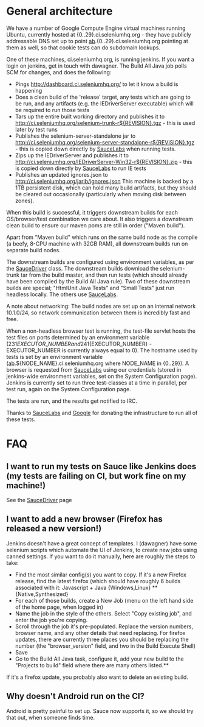# General architecture

We have a number of Google Compute Engine virtual machines running Ubuntu, currently hosted at {0..29}.ci.seleniumhq.org - they have publicly addressable DNS set up to point [ab](ab.md).{0..29}.ci.seleniumhq.org pointing at them as well, so that cookie tests can do subdomain lookups.

One of these machines, ci.seleniumhq.org, is running jenkins. If you want a login on jenkins, get in touch with dawagner.  The Build All Java job polls SCM for changes, and does the following:
  * Pings http://dashboard.ci.seleniumhq.org/ to let it know a build is happening
  * Does a clean build of the 'release' target, any tests which are going to be run, and any artifacts (e.g. the IEDriverServer executable) which will be required to run those tests
  * Tars up the entire built working directory and publishes it to http://ci.seleniumhq.org/selenium-trunk-r${REVISION}.tgz - this is used later by test runs
  * Publishes the selenium-server-standalone jar to http://ci.seleniumhq.org/selenium-server-standalone-r${REVISION}.tgz - this is copied down directly by [SauceLabs](http://saucelabs.com) when running tests.
  * Zips up the IEDriverServer and publishes it to http://ci.seleniumhq.org/IEDriverServer-Win32-r${REVISION}.zip - this is copied down directly by [SauceLabs](http://saucelabs.com) to run IE tests
  * Publishes an updated ignores.json to http://ci.seleniumhq.org/jarib/ignores.json
This machine is backed by a 1TB persistent disk, which can hold many build artifacts, but they should be cleared out occasionally (particularly when moving disk between zones).

When this build is successful, it triggers downstream builds for each OS/browser/test combination we care about.  It also triggers a downstream clean build to ensure our maven poms are still in order ("Maven build").

Apart from "Maven build" which runs on the same build node as the compile (a beefy, 8-CPU machine with 32GB RAM), all downstream builds run on separate build nodes.

The downstream builds are configured using environment variables, as per the [SauceDriver](https://code.google.com/p/selenium/source/browse/trunk/java/client/test/org/openqa/selenium/testing/drivers/SauceDriver.java) class.  The downstream builds download the selenium-trunk tar from the build master, and then run tests (which should already have been compiled by the Build All Java rule).  Two of these downstream builds are special; "HtmlUnit Java Tests" and "Small Tests" just run headless locally.  The others use [SauceLabs](http://saucelabs.com).

A note about networking: The build nodes are set up on an internal network 10.1.0/24, so network communication between them is incredibly fast and free.

When a non-headless browser test is running, the test-file servlet hosts the test files on ports determined by an environment variable (231${EXECUTOR\_NUMBER} and 241${EXECUTOR\_NUMBER} - EXECUTOR\_NUMBER is currently always equal to 0).  The hostname used by tests is set by an environment variable ([ab](ab.md).${NODE\_NAME}.ci.seleniumhq.org where NODE\_NAME in {0..29}).  A browser is requested from [SauceLabs](http://saucelabs.com) using our credentials (stored in jenkins-wide environment variables, set on the System Configuration page).  Jenkins is currently set to run three test-classes at a time in parallel, per test run, again on the System Configuration page.

The tests are run, and the results get notified to IRC.

Thanks to [SauceLabs](http://saucelabs.com) and [Google](http://cloud.google.com/products/compute-engine.html) for donating the infrastructure to run all of these tests.

# FAQ

## I want to run my tests on Sauce like Jenkins does (my tests are failing on CI, but work fine on my machine!)

See the [SauceDriver](Sauce.md) page

## I want to add a new browser (Firefox has released a new version!)

Jenkins doesn't have a great concept of templates.  I (dawagner) have some selenium scripts which automate the UI of Jenkins, to create new jobs using canned settings.  If you want to do it manually, here are roughly the steps to take:
  * Find the most similar config(s) you want to copy.  If it's a new Firefox release, find the latest firefox (which should have roughly 6 builds associated with it: Javascript + Java {Windows,Linux} **{Native,Synthesized}
  * For each of those builds, create a New Job (menu on the left hand side of the home page, when logged in)
  * Name the job in the style of the others.  Select "Copy existing job", and enter the job you're copying.
  * Scroll through the job it's pre-populated.  Replace the version numbers, browser name, and any other details that need replacing.  For firefox updates, there are currently three places you should be replacing the number (the "browser\_version" field, and two in the Build Execute Shell)
  * Save
  * Go to the Build All Java task, configure it, add your new build to the "Projects to build" field where there are many others listed.**

If it's a firefox update, you probably also want to delete an existing build.

## Why doesn't Android run on the CI?

Android is pretty painful to set up.  Sauce now supports it, so we should try that out, when someone finds time.